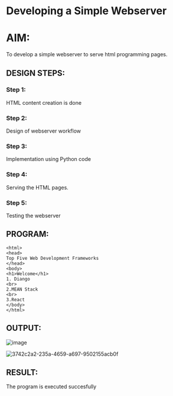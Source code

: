 # Developing a Simple Webserver

# AIM:

To develop a simple webserver to serve html programming pages.

## DESIGN STEPS:

### Step 1:

HTML content creation is done

### Step 2:

Design of webserver workflow

### Step 3:

Implementation using Python code

### Step 4:

Serving the HTML pages.

### Step 5:

Testing the webserver

## PROGRAM:
```
<html>
<head>
Top Five Web Development Frameworks
</head>
<body>
<h1>Welcome</h1>
1. Diango
<br>
2.MEAN Stack
<br>
3.React
</body>
</html>
```

## OUTPUT:
![image](https://github.com/easwari21/webserver/assets/131534979/00062db0-610b-465e-bc4a-741e809a5fbc)

![3742c2a2-235a-4659-a697-9502155acb0f](https://github.com/easwari21/webserver/assets/131534979/03552404-f9c7-4638-9ba8-f6648b4c99fd)


## RESULT:
The program is executed succesfully
